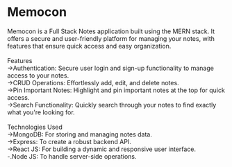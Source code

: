 # Memocon
Memocon is a Full Stack Notes application built using the MERN stack. It offers a secure and user-friendly platform for managing your notes, with features that ensure quick access and easy organization.
<br>
<br>
Features
<br>
->Authentication: Secure user login and sign-up functionality to manage access to your notes.
<br>
->CRUD Operations: Effortlessly add, edit, and delete notes.
<br>
->Pin Important Notes: Highlight and pin important notes at the top for quick access.
<br>
->Search Functionality: Quickly search through your notes to find exactly what you're looking for.
<br>
<br>
Technologies Used
<br>
->MongoDB: For storing and managing notes data.
<br>
->Express: To create a robust backend API.
<br>
->React JS: For building a dynamic and responsive user interface.
<br>
-.Node JS: To handle server-side operations.

